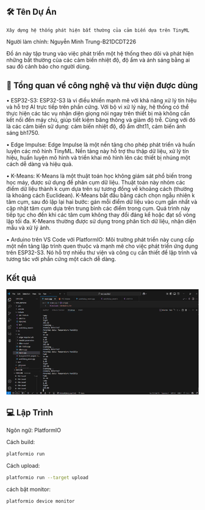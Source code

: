## 🛠 Tên Dự Án 

`Xây dựng hệ thống phát hiện bất thường của cảm biến dựa trên TinyML`

Người làm chính: Nguyễn Minh Trung-B21DCDT226

Đồ án này tập trung vào việc phát triển một hệ thống theo dõi và phát hiện những bất thường của các cảm biến nhiệt độ, độ ẩm và ánh sáng bằng ai sau đó cảnh báo cho người dùng.

## 🧰 Tổng quan về công nghệ và thư viện được dùng

•	ESP32-S3: ESP32-S3 là vi điều khiển mạnh mẽ với khả năng xử lý tín hiệu và hỗ trợ AI trực tiếp trên phần cứng. Với bộ vi xử lý này, hệ thống có thể thực hiện các tác vụ nhận diện giọng nói ngay trên thiết bị mà không cần kết nối đến máy chủ, giúp tiết kiệm băng thông và giảm độ trễ. Cùng với đó là các cảm biến sử dụng: cảm biến nhiệt độ, độ ẩm dht11, cảm biến ánh sáng bh1750.

•	Edge Impulse: Edge Impulse là một nền tảng cho phép phát triển và huấn luyện các mô hình TinyML. Nền tảng này hỗ trợ thu thập dữ liệu, xử lý tín hiệu, huấn luyện mô hình và triển khai mô hình lên các thiết bị nhúng một cách dễ dàng và hiệu quả.

•	K-Means: K-Means là một thuật toán học không giám sát phổ biến trong học máy, được sử dụng để phân cụm dữ liệu. Thuật toán này nhóm các điểm dữ liệu thành k cụm dựa trên sự tương đồng về khoảng cách (thường là khoảng cách Euclidean). K-Means bắt đầu bằng cách chọn ngẫu nhiên k tâm cụm, sau đó lặp lại hai bước: gán mỗi điểm dữ liệu vào cụm gần nhất và cập nhật tâm cụm dựa trên trung bình các điểm trong cụm. Quá trình này tiếp tục cho đến khi các tâm cụm không thay đổi đáng kể hoặc đạt số vòng lặp tối đa. K-Means thường được sử dụng trong phân tích dữ liệu, nhận diện mẫu và xử lý ảnh.

•	Arduino trên VS Code với PlatformIO: Môi trường phát triển này cung cấp một nền tảng lập trình quen thuộc và mạnh mẽ cho việc phát triển ứng dụng trên ESP32-S3. Nó hỗ trợ nhiều thư viện và công cụ cần thiết để lập trình và tương tác với phần cứng một cách dễ dàng.



## Kết quả 

![alt text](image-1.png)




## 💻 Lập Trình

Ngôn ngữ: PlatformIO

Cách build:
```bash
platformio run
```
Cách upload: 
```bash 
platformio run --target upload
```

cách bật monitor:
```bash 
platformio device monitor
```


